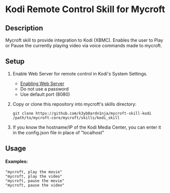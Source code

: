 # Kodi Remote Control Skill for Mycroft

## Description
Mycroft skill to provide integration to Kodi (XBMC). Enables
the user to Play or Pause the currently playing video via voice
commands made to mycroft.

## Setup
1. Enable Web Server for remote control in Kodi's System Settings.
    - [Enabling Web Server](http://kodi.wiki/view/Settings/Services#Webserver)
    - Do not use a password
    - Use default port (8080)

2. Copy or clone this repository into mycroft's skills directory:
    ```
    git clone https://github.com/k3yb0ardn1nja/mycroft-skill-kodi /path/to/mycroft-core/mycroft/skills/kodi_skill 
    ```
3. If you know the hostname/IP of the Kodi Media Center, you can enter it in the config.json file in place of "localhost"

## Usage
#### Examples:

    "mycroft, play the movie"
    "mycroft, play the video"
    "mycroft, pause the movie"
    "mycroft, pause the video"